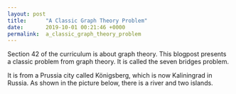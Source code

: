 ```yaml
---
layout: post
title:      "A Classic Graph Theory Problem"
date:       2019-10-01 00:21:46 +0000
permalink:  a_classic_graph_theory_problem
---
```



Section 42 of the curriculum is about graph theory. This blogpost presents a classic problem from graph theory. It is called the seven bridges problem. 

It is from a Prussia city called Königsberg, which is now Kaliningrad in Russia. As shown in the picture below, there is a river and two islands. 

